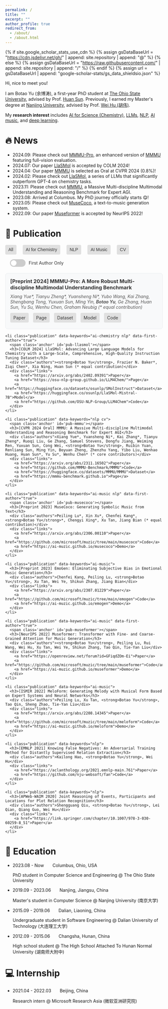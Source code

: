 ```yaml
---
permalink: /
title: ""
excerpt: ""
author_profile: true
redirect_from: 
  - /about/
  - /about.html
---
```


{% if site.google_scholar_stats_use_cdn %}
{% assign gsDataBaseUrl = "https://cdn.jsdelivr.net/gh/" | append: site.repository | append: "@" %}
{% else %}
{% assign gsDataBaseUrl = "https://raw.githubusercontent.com/" | append: site.repository | append: "/" %}
{% endif %}
{% assign url = gsDataBaseUrl | append: "google-scholar-stats/gs_data_shieldsio.json" %}

<span class='anchor' id='about-me'></span>

Hi, nice to meet you!

I am Botao Yu (余博涛), a first-year PhD student at [The Ohio State University](https://www.osu.edu/), advised by Prof. [Huan Sun](http://web.cse.ohio-state.edu/~sun.397/). Previously, I earned my Master's degree at [Nanjing University](https://www.nju.edu.cn/en/), advised by Prof. [Wei Hu (胡伟)](http://ws.nju.edu.cn/wiki/Wiki.jsp?page=Wei%20Hu).

My **research interest** includes <u>AI for Science (Chemistry)</u>, <u>LLMs</u>, <u>NLP</u>, <u>AI music</u>, and <u>deep learning</u>.

# 🔥 News
- 2024.09: Please check out [MMMU-Pro](#pub-mmmupro), an enhanced version of [MMMU](#pub-mmmu) featuring full-vision evaluation.
- 2024.07: Our paper [LlaSMol](#pub-llasmol) is accepted by COLM 2024!
- 2024.04: Our paper [MMMU](#pub-mmmu) is selected as Oral at CVPR 2024 (0.8%)!
- 2024.02: Please check out [LlaSMol](#pub-llasmol), a series of LLMs that significantly outperform GPT-4 on chemistry tasks.
- 2023.11: Please check out [MMMU](#pub-mmmu), a Massive Multi-discipline Multimodal Understanding and Reasoning Benchmark for Expert AGI.
- 2023.08: Arrived at Columbus. My PhD journey officially starts 😋!
- 2023.05: Please check out [MuseCoco](#pub-musecoco), a text-to-music generation system.
- 2022.09: Our paper [Museformer](#pub-museformer) is accepted by NeurIPS 2022!

# 📝 Publication

<div class="keyword-buttons">
  <button class="keyword-btn" data-keyword="all">All</button>
  <button class="keyword-btn" data-keyword="ai-chemistry">AI for Chemistry</button>
  <button class="keyword-btn" data-keyword="nlp">NLP</button>
  <button class="keyword-btn" data-keyword="ai-music">AI Music</button>
  <button class="keyword-btn" data-keyword="cv">CV</button>
  <label class="first-author-label">
    <span class="switch">
      <input type="checkbox" id="firstAuthorToggle">
      <span class="slider"></span>
    </span>
    First Author Only
  </label>
</div>

<div id="no-publications-message">Please use the above keywords to filter the publications.</div>

<div id="publications">
  <ul>
    <li class="publication" data-keywords="nlp cv">
      <span class='anchor' id='pub-llasmol'></span>
      <h3>[Preprint 2024] MMMU-Pro: A More Robust Multi-discipline Multimodal Understanding Benchmark</h3>
      <div class="authors">Xiang Yue*, Tianyu Zheng*, Yuansheng Ni*, Yubo Wang, Kai Zhang, Shengbang Tong, Yuxuan Sun, Ming Yin, <strong>Botao Yu</strong>, Ge Zhang, Huan Sun, Yu Su, Wenhu Chen, Graham Neubig (* equal contribution)</div>
      <div class="links">
        <a href="https://arxiv.org/abs/2402.09391">Paper</a>
        <a href="https://osu-nlp-group.github.io/LLM4Chem/">Page</a>
        <a href="https://huggingface.co/datasets/osunlp/SMolInstruct">Dataset</a>
        <a href="https://huggingface.co/osunlp/LlaSMol-Mistral-7B">Model</a>
        <a href="https://github.com/OSU-NLP-Group/LLM4Chem">Code</a>
      </div>
    </li>

    <li class="publication" data-keywords="ai-chemistry nlp" data-first-author="true">
      <span class='anchor' id='pub-llasmol'></span>
      <h3>[COLM 2024] LlaSMol: Advancing Large Language Models for Chemistry with a Large-Scale, Comprehensive, High-Quality Instruction Tuning Dataset</h3>
      <div class="authors"><strong>Botao Yu</strong>, Frazier N. Baker*, Ziqi Chen*, Xia Ning, Huan Sun (* equal contribution)</div>
      <div class="links">
        <a href="https://arxiv.org/abs/2402.09391">Paper</a>
        <a href="https://osu-nlp-group.github.io/LLM4Chem/">Page</a>
        <a href="https://huggingface.co/datasets/osunlp/SMolInstruct">Dataset</a>
        <a href="https://huggingface.co/osunlp/LlaSMol-Mistral-7B">Model</a>
        <a href="https://github.com/OSU-NLP-Group/LLM4Chem">Code</a>
      </div>
    </li>

    <li class="publication" data-keywords="nlp cv">
      <span class='anchor' id='pub-mmmu'></span>
      <h3>[CVPR 2024 Oral] MMMU: A Massive Multi-discipline Multimodal Understanding and Reasoning Benchmark for Expert AGI</h3>
      <div class="authors">Xiang Yue*, Yuansheng Ni*, Kai Zhang*, Tianyu Zheng*, Ruoqi Liu, Ge Zhang, Samuel Stevens, Dongfu Jiang, Weiming Ren, Yuxuan Sun, Cong Wei, <strong>Botao Yu</strong>, Ruibin Yuan, Renliang Sun, Ming Yin, Boyuan Zheng, Zhenzhu Yang, Yibo Liu, Wenhao Huang, Huan Sun*, Yu Su*, Wenhu Chen* (* core contributors)</div>
      <div class="links">
        <a href="https://arxiv.org/abs/2311.16502">Paper</a>
        <a href="https://github.com/MMMU-Benchmark/MMMU">Code</a>
        <a href="https://huggingface.co/datasets/MMMU/MMMU">Dataset</a>
        <a href="https://mmmu-benchmark.github.io">Page</a>
      </div>
    </li>

    <li class="publication" data-keywords="ai-music nlp" data-first-author="true">
      <span class='anchor' id='pub-musecoco'></span>
      <h3>[Preprint 2023] MuseCoco: Generating Symbolic Music from Text</h3>
      <div class="authors">Peiling Lu*, Xin Xu*, Chenfei Kang*, <strong>Botao Yu</strong>*, Chengyi Xing*, Xu Tan, Jiang Bian (* equal contribution)</div>
      <div class="links">
        <a href="https://arxiv.org/abs/2306.00110">Paper</a>
        <a href="https://github.com/microsoft/muzic/tree/main/musecoco">Code</a>
        <a href="https://ai-muzic.github.io/musecoco">Demo</a>
      </div>
    </li>

    <li class="publication" data-keywords="ai-music">
      <h3>[Preprint 2023] EmoGen: Eliminating Subjective Bias in Emotional Music Generation</h3>
      <div class="authors">Chenfei Kang, Peiling Lu, <strong>Botao Yu</strong>, Xu Tan, Wei Ye, Shikun Zhang, Jiang Bian</div>
      <div class="links">
        <a href="https://arxiv.org/abs/2307.01229">Paper</a>
        <a href="https://github.com/microsoft/muzic/tree/main/emogen">Code</a>
        <a href="https://ai-muzic.github.io/emogen">Demo</a>
      </div>
    </li>

    <li class="publication" data-keywords="ai-music" data-first-author="true">
      <span class='anchor' id='pub-museformer'></span>
      <h3>[NeurIPS 2022] Museformer: Transformer with Fine- and Coarse-Grained Attention for Music Generation</h3>
      <div class="authors"><strong>Botao Yu</strong>, Peiling Lu, Rui Wang, Wei Hu, Xu Tan, Wei Ye, Shikun Zhang, Tao Qin, Tie-Yan Liu</div>
      <div class="links">
        <a href="https://openreview.net/forum?id=GFiqdZOm-Ei">Paper</a>
        <a href="https://github.com/microsoft/muzic/tree/main/museformer">Code</a>
        <a href="https://ai-muzic.github.io/museformer">Demo</a>
      </div>
    </li>

    <li class="publication" data-keywords="ai-music">
      <h3>[ISMIR 2022] MeloForm: Generating Melody with Musical Form Based on Expert Systems and Neural Networks</h3>
      <div class="authors">Peiling Lu, Xu Tan, <strong>Botao Yu</strong>, Tao Qin, Sheng Zhao, Tie-Yan Liu</div>
      <div class="links">
        <a href="https://arxiv.org/abs/2208.14345">Paper</a>
        <a href="https://github.com/microsoft/muzic/tree/main/meloform">Code</a>
        <a href="https://ai-muzic.github.io/meloform">Demo</a>
      </div>
    </li>

    <li class="publication" data-keywords="nlp">
      <h3>[EMNLP 2021] Knowing False Negatives: An Adversarial Training Method for Distantly Supervised Relation Extraction</h3>
      <div class="authors">Kailong Hao, <strong>Botao Yu</strong>, Wei Hu</div>
      <div class="links">
        <a href="https://aclanthology.org/2021.emnlp-main.761">Paper</a>
        <a href="https://github.com/nju-websoft/fan">Code</a>
      </div>
    </li>

    <li class="publication" data-keywords="nlp">
      <h3>[APWeb-WAIM 2020] Joint Reasoning of Events, Participants and Locations for Plot Relation Recognition</h3>
      <div class="authors">Shengguang Qiu, <strong>Botao Yu</strong>, Lei Qian, Qiang Guo, Wei Hu</div>
      <div class="links">
        <a href="https://link.springer.com/chapter/10.1007/978-3-030-60259-8_51">Paper</a>
      </div>
    </li>
  </ul>
</div>


# 📖 Education
- 2023.08 - Now &nbsp;&nbsp;&nbsp;&nbsp;&nbsp; Columbus, Ohio, USA

  PhD student in Computer Science and Engineering @ The Ohio State University

- 2019.09 - 2023.06 &nbsp;&nbsp;&nbsp;&nbsp;&nbsp; Nanjing, Jiangsu, China

  Master's student in Computer Science @ Nanjing University (南京大学)

- 2015.09 - 2019.06 &nbsp;&nbsp;&nbsp;&nbsp;&nbsp; Dalian, Liaoning, China

  Undergraduate student in Software Engineering @ Dalian University of Technology (大连理工大学)

- 2012.09 - 2015.06 &nbsp;&nbsp;&nbsp;&nbsp;&nbsp; Changsha, Hunan, China

  High school student @ The High School Attached To Hunan Normal University (湖南师大附中)

# 💻 Internship
- 2021.04 - 2022.03 &nbsp;&nbsp;&nbsp;&nbsp;&nbsp; Beijing, China
  
  Research intern @ Microsoft Research Asia (微软亚洲研究院)


<div style="height: 32vh;"></div>

---

*Last modified: Sep 5, 2024*

<style>
  #publications ul {
    list-style-type: none;
    padding: 0;
  }

  #publications li {
    background-color: #f8f9fa;
    border: 1px solid #e9ecef;
    border-radius: 8px;
    padding: 15px;
    margin-bottom: 15px;
    transition: box-shadow 0.3s ease;
  }

  #publications li:hover {
    box-shadow: 0 4px 8px rgba(0,0,0,0.1);
  }

  #publications h3 {
    margin-top: 0;
    margin-bottom: 10px;
    color: #333;
  }

  .authors {
    margin-bottom: 10px;
    font-style: italic;
    color: #555;
  }

  .links a {
    display: inline-block;
    margin-right: 10px;
    margin-bottom: 5px;
    padding: 5px 10px;
    background-color: #e0e0e0;
    color: #333;
    text-decoration: none;
    border-radius: 4px;
    transition: background-color 0.3s ease;
    border: none;
    cursor: pointer;
    font-size: 14px;
    line-height: 1.5;
  }

  .links a:hover {
    background-color: #c0c0c0;
  }

  #no-publications-message {
    display: none;
    margin-top: 20px;
    font-style: italic;
    color: #666;
  }

  /* Keyword buttons and first author toggle container */
  .keyword-buttons {
    display: flex;
    align-items: center;
    flex-wrap: wrap;
    gap: 10px;
    margin-bottom: 20px;
  }

  /* Keyword buttons */
  .keyword-btn {
    display: inline-block;
    margin-right: 10px;
    margin-bottom: 5px;
    padding: 5px 10px;
    background-color: #e0e0e0;
    color: #333;
    text-decoration: none;
    border-radius: 4px;
    transition: background-color 0.3s ease;
    border: none;
    cursor: pointer;
    font-size: 14px;
    line-height: 1.5;
  }

  .keyword-btn:hover {
    background-color: #c0c0c0;
  }

  .keyword-btn.active {
    background-color: #0366d6;
    color: white;
  }

  /* First author toggle */
  .first-author-label {
    display: flex;
    align-items: center;
    margin-left: 15px;
    font-size: 14px;
    color: #333;
  }

  .switch {
    position: relative;
    display: inline-block;
    width: 50px;
    height: 24px;
    margin-right: 10px;
  }

  .switch input {
    opacity: 0;
    width: 0;
    height: 0;
  }

  .slider {
    position: absolute;
    cursor: pointer;
    top: 0;
    left: 0;
    right: 0;
    bottom: 0;
    background-color: #ccc;
    transition: .4s;
    border-radius: 24px;
  }

  .slider:before {
    position: absolute;
    content: "";
    height: 18px;
    width: 18px;
    left: 3px;
    bottom: 3px;
    background-color: white;
    transition: .4s;
    border-radius: 50%;
  }

  input:checked + .slider {
    background-color: #0366d6;
  }

  input:checked + .slider:before {
    transform: translateX(26px);
  }
</style>


<script>
document.addEventListener('DOMContentLoaded', function() {
  const keywordButtons = document.querySelectorAll('.keyword-btn');
  const publications = document.querySelectorAll('.publication');
  const allButton = document.querySelector('.keyword-btn[data-keyword="all"]');
  const noPublicationsMessage = document.getElementById('no-publications-message');
  const firstAuthorToggle = document.getElementById('firstAuthorToggle');

  keywordButtons.forEach(button => {
    button.addEventListener('click', function() {
      if (this.dataset.keyword === 'all') {
        keywordButtons.forEach(btn => btn.classList.remove('active'));
        this.classList.add('active');
      } else {
        allButton.classList.remove('active');
        this.classList.toggle('active');
        
        // Check if no keyword buttons are active
        const activeKeywords = document.querySelectorAll('.keyword-btn.active:not([data-keyword="all"])');
        if (activeKeywords.length === 0) {
          allButton.classList.add('active');
        }
      }
      updatePublications();
    });
  });

  firstAuthorToggle.addEventListener('change', updatePublications);

  function updatePublications() {
    const activeKeywords = Array.from(document.querySelectorAll('.keyword-btn.active'))
      .map(btn => btn.dataset.keyword);
    const firstAuthorOnly = firstAuthorToggle.checked;

    let visibleCount = 0;

    publications.forEach(pub => {
      const pubKeywords = pub.dataset.keywords.split(' ');
      const isFirstAuthor = pub.dataset.firstAuthor === 'true';
      if ((activeKeywords.includes('all') || activeKeywords.some(k => pubKeywords.includes(k))) &&
          (!firstAuthorOnly || isFirstAuthor)) {
        pub.style.display = 'list-item';
        visibleCount++;
      } else {
        pub.style.display = 'none';
      }
    });

    if (visibleCount === 0) {
      noPublicationsMessage.style.display = 'block';
    } else {
      noPublicationsMessage.style.display = 'none';
    }
  }

  // Set 'All' as active by default
  allButton.classList.add('active');
  updatePublications();
});
</script>

